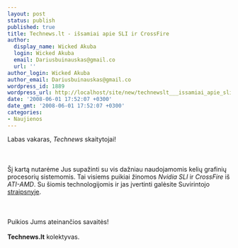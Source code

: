 ```yaml
---
layout: post
status: publish
published: true
title: Technews.lt - išsamiai apie SLI ir CrossFire
author:
  display_name: Wicked Akuba
  login: Wicked Akuba
  email: Dariusbuinauskas@gmail.co
  url: ''
author_login: Wicked Akuba
author_email: Dariusbuinauskas@gmail.co
wordpress_id: 1889
wordpress_url: http://localhost/site/new/technewslt___issamiai_apie_sli_ir_crossfire/
date: '2008-06-01 17:52:07 +0300'
date_gmt: '2008-06-01 17:52:07 +0300'
categories:
- Naujienos
---
```

<p>Labas vakaras, <i>Technews</i> skaitytojai!<br />
<br><br />
<br>Šį kartą nutarėme Jus supažinti su vis dažniau naudojamomis kelių grafinių procesorių sistemomis. Tai visiems puikiai žinomos <i>Nvidia SLI</i> ir <i>CrossFire</i> iš <i>ATI-AMD</i>. Su šiomis technologijomis ir jas įvertinti galėsite Suvirintojo <a class="ns" href="http://www.technews.lt/?id=Kas&amp;Id=1740">straipsnyje</a>.<br />
<br><br />
<br>Puikios Jums ateinančios savaitės!<br />
<br><b>Technews.lt</b> kolektyvas.<br />
<br><br />
<br></p>
